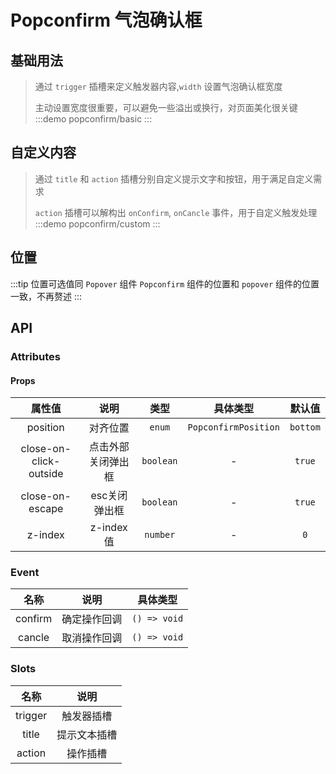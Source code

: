 # Popconfirm 气泡确认框

## 基础用法
> 通过 `trigger` 插槽来定义触发器内容,`width` 设置气泡确认框宽度
>> 
> 主动设置宽度很重要，可以避免一些溢出或换行，对页面美化很关键
:::demo popconfirm/basic
:::

## 自定义内容
> 通过 `title` 和 `action` 插槽分别自定义提示文字和按钮，用于满足自定义需求
>> 
> `action` 插槽可以解构出 `onConfirm`, `onCancle` 事件，用于自定义触发处理
:::demo popconfirm/custom
:::


## 位置
:::tip 位置可选值同 `Popover` 组件
`Popconfirm` 组件的位置和 `popover` 组件的位置一致，不再赘述
:::

## API

### Attributes

#### Props
|         属性值         |        说明        |   类型    |       具体类型       |  默认值  |
| :--------------------: | :----------------: | :-------: | :------------------: | :------: |
|        position        |      对齐位置      |  `enum`   | `PopconfirmPosition` | `bottom` |
| close-on-click-outside | 点击外部关闭弹出框 | `boolean` |          -           |  `true`  |
|    close-on-escape     |   esc关闭弹出框    | `boolean` |          -           |  `true`  |
|        z-index         |     z-index值      | `number`  |          -           |   `0`    |


### Event
|  名称   |     说明     |   具体类型   |
| :-----: | :----------: | :----------: |
| confirm | 确定操作回调 | `() => void` |
| cancle  | 取消操作回调 | `() => void` |


### Slots
|  名称   |     说明     |
| :-----: | :----------: |
| trigger |  触发器插槽  |
|  title  | 提示文本插槽 |
| action  |   操作插槽   |
